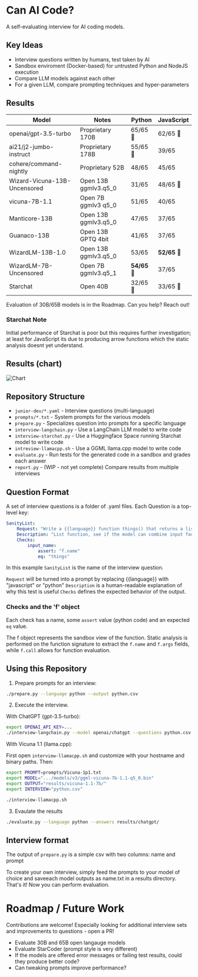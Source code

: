 # Can AI Code?

A self-evaluating interview for AI coding models.

## Key Ideas

* Interview questions written by humans, test taken by AI
* Sandbox enviroment (Docker-based) for untrusted Python and NodeJS execution
* Compare LLM models against each other
* For a given LLM, compare prompting techniques and hyper-parameters

## Results

|Model|Notes|Python|JavaScript|
|-----|-----|-----|-----|
|openai/gpt-3.5-turbo|Proprietary 170B|65/65 :1st_place_medal:|62/65 :1st_place_medal:|
|ai21/j2-jumbo-instruct|Proprietary 178B|55/65 :2nd_place_medal:|39/65|
|cohere/command-nightly|Proprietary 52B|48/65|45/65|
|Wizard-Vicuna-13B-Uncensored|Open 13B ggmlv3.q5_0|31/65|48/65 :3rd_place_medal:|
|vicuna-7B-1.1|Open 7B ggmlv3 q5_0|51/65|40/65|
|Manticore-13B|Open 13B ggmlv3.q5_0|47/65|37/65|
|Guanaco-13B|Open 13B GPTQ 4bit|41/65|37/65|
|WizardLM-13B-1.0|Open 13B ggmlv3.q5_0|53/65|**52/65** :2nd_place_medal:|
|WizardLM-7B-Uncensored|Open 7B ggmlv3.q5_1|**54/65** :3rd_place_medal:|37/65|
|Starchat|Open 40B|32/65 :construction:|33/65 :construction:|

Evaluation of 30B/65B models is in the Roadmap.  Can you help?  Reach out!

### Starchat Note

Initial performance of Starchat is poor but this requires further investigation; at least for JavaScript its due to producing arrow functions which the static analysis doesnt yet understand. 

## Results (chart)

![Chart](https://quickchart.io/chart?c={%22type%22:%22bar%22,%22data%22:{%22labels%22:[%22openai/gpt-3.5-turbo%22,%22ai21/j2-jumbo-instruct%22,%22cohere/command-nightly%22,%22Wizard-Vicuna-13B-Uncensored%22,%22vicuna-7B-1.1%22,%22Manticore-13B%22,%22Guanaco-13B%22,%22WizardLM-13B-1.0%22,%22WizardLM-7B-Uncensored%22,%22Starchat%22],%22datasets%22:[{%22label%22:%22Python%22,%22data%22:[65,55,48,31,51,47,41,53,54,32]},{%22label%22:%22JavaScript%22,%22data%22:[8,62,39,45,44,37,37,52,37,33]}]}})

## Repository Structure

* `junior-dev/*.yaml` - Interview questions (multi-language)
* `prompts/*.txt` - System prompts for the various models
* `prepare.py` - Specializes question into prompts for a specific language
* `interview-langchain.py` - Use a LangChain LLM model to write code
* `interview-starchat.py` - Use a Huggingface Space running Starchat model to write code
* `intreview-llamacpp.sh` - Use a GGML llama.cpp model to write code
* `evaluate.py` - Run tests for the generated code in a sandbox and grades each answer
* `report.py` - (WIP - not yet complete) Compare results from multiple interviews

## Question Format

A set of interview questions is a folder of .yaml files.  Each Question is a top-level key:

```yaml
SanityList:
    Request: "Write a {{language}} function things() that returns a list with three values: the number 5, the string 'foobar', the capital city of Spain."
    Description: "List function, see if the model can combine input facts with internal knowledge."
    Checks:
        input_name:
            assert: "f.name"
            eq: "things"
```

In this example `SanityList` is the name of the interview question.

`Request` will be turned into a prompt by replacing {{language}} with "javascript" or "python"
`Description` is a human-readable explanation of why this test is useful
`Checks` defines the expected behavior of the output.

### Checks and the 'f' object

Each check has a name, some `assert` value (python code) and an expected `eq` value.

The f object represents the sandbox view of the function.  Static analysis is performed on the function signature to extract the `f.name` and `f.args` fields, while `f.call` allows for function evaluation.

## Using this Repository

1. Prepare prompts for an interview:

```bash
./prepare.py --language python --output python.csv
```

2. Execute the interview.

With ChatGPT (gpt-3.5-turbo):

```bash
export OPENAI_API_KEY=...
./interview-langchain.py --model openai/chatgpt --questions python.csv --outdir results/chatgpt/
```

With Vicuna 1.1 (llama.cpp):

First open `interview-llamacpp.sh` and customize with your hostname and binary paths.  Then:

```bash
export PROMPT=prompts/Vicuna-1p1.txt
export MODEL=".../models/v3/ggml-vicuna-7b-1.1-q5_0.bin"
export OUTPUT="results/vicuna-1.1-7b/"
export INTERVIEW="python.csv"

./interview-llamacpp.sh
```

3. Evaulate the results

```bash
./evaluate.py --language python --answers results/chatgpt/
```

## Interview format

The output of `prepare.py` is a simple csv with two columns: name and prompt

To create your own interview, simply feed the prompts to your model of choice and saveeach model outputs as name.txt in a results directory.  That's it!  Now you can perform evaluation.

# Roadmap / Future Work

Contributions are welcome!  Especially looking for additional interview sets and improvements to questions - open a PR! 

* Evaluate 30B and 65B open langauge models
* Evaluate StarCoder (prompt style is very different)
* If the models are offered error messages or failing test results, could they produce better code?
* Can tweaking prompts improve performance?
